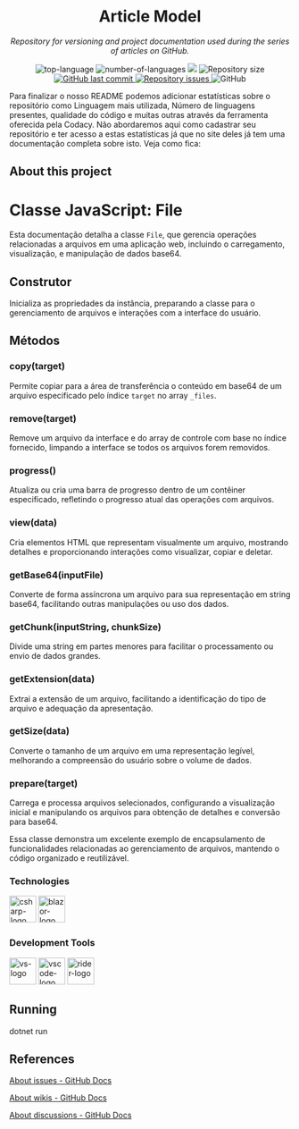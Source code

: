 <h1 align="center">Article Model</h1>
<p align="center"><i>Repository for versioning and project documentation used during the series of articles on GitHub.</i></p>

<p align="center" display="inline-block">
  <img src="https://img.shields.io/github/languages/top/Editora-Artigos/article-model" alt="top-language"/>
  <img src="https://img.shields.io/github/languages/count/Editora-Artigos/article-model.svg" alt="number-of-languages"/>
  <a href="https://www.codacy.com/gh/Editora-Artigos/article-model/dashboard?utm_source=github.com&amp;utm_medium=referral&amp;utm_content=Editora-Artigos/article-model&amp;utm_campaign=Badge_Grade"><img src="https://app.codacy.com/project/badge/Grade/a148a172d5b6471098a0f0166b08e542"/></a>
  <img alt="Repository size" src="https://img.shields.io/github/repo-size/Editora-Artigos/article-model.svg">
  <a href="https://github.com/Editora-Artigos/article-model/commits/master">
    <img alt="GitHub last commit" src="https://img.shields.io/github/last-commit/Editora-Artigos/article-model.svg">
  </a>

  <a href="https://github.com/Editora-Artigos/article-model">
    <img alt="Repository issues" src="https://img.shields.io/github/issues/Editora-Artigos/article-model.svg">
  </a>

  <img alt="GitHub" src="https://img.shields.io/github/license/Editora-Artigos/article-model.svg">
  </p>
</p>

Para finalizar o nosso README podemos adicionar estatísticas sobre o repositório como Linguagem mais utilizada, Número de linguagens presentes, qualidade do código e muitas outras através da ferramenta oferecida pela Codacy. Não abordaremos aqui como cadastrar seu repositório e ter acesso a estas estatísticas já que no site deles já tem uma documentação completa sobre isto. Veja como fica:

##  About this project

<h1>Classe JavaScript: File</h1>

<p>Esta documentação detalha a classe <code>File</code>, que gerencia operações relacionadas a arquivos em uma aplicação web, incluindo o carregamento, visualização, e manipulação de dados base64.</p>

<h2>Construtor</h2>
<p>Inicializa as propriedades da instância, preparando a classe para o gerenciamento de arquivos e interações com a interface do usuário.</p>

<h2>Métodos</h2>

<h3>copy(target)</h3>
<p>Permite copiar para a área de transferência o conteúdo em base64 de um arquivo especificado pelo índice <code>target</code> no array <code>_files</code>.</p>

<h3>remove(target)</h3>
<p>Remove um arquivo da interface e do array de controle com base no índice fornecido, limpando a interface se todos os arquivos forem removidos.</p>

<h3>progress()</h3>
<p>Atualiza ou cria uma barra de progresso dentro de um contêiner especificado, refletindo o progresso atual das operações com arquivos.</p>

<h3>view(data)</h3>
<p>Cria elementos HTML que representam visualmente um arquivo, mostrando detalhes e proporcionando interações como visualizar, copiar e deletar.</p>

<h3>getBase64(inputFile)</h3>
<p>Converte de forma assíncrona um arquivo para sua representação em string base64, facilitando outras manipulações ou uso dos dados.</p>

<h3>getChunk(inputString, chunkSize)</h3>
<p>Divide uma string em partes menores para facilitar o processamento ou envio de dados grandes.</p>

<h3>getExtension(data)</h3>
<p>Extrai a extensão de um arquivo, facilitando a identificação do tipo de arquivo e adequação da apresentação.</p>

<h3>getSize(data)</h3>
<p>Converte o tamanho de um arquivo em uma representação legível, melhorando a compreensão do usuário sobre o volume de dados.</p>

<h3>prepare(target)</h3>
<p>Carrega e processa arquivos selecionados, configurando a visualização inicial e manipulando os arquivos para obtenção de detalhes e conversão para base64.</p>

<p>Essa classe demonstra um excelente exemplo de encapsulamento de funcionalidades relacionadas ao gerenciamento de arquivos, mantendo o código organizado e reutilizável.</p>

### Technologies
<p display="inline-block">
  <img width="48" src="https://www.freeiconspng.com/uploads/c-logo-icon-18.png" alt="csharp-logo"/>
  <img width="48" src="https://upload.wikimedia.org/wikipedia/commons/d/d0/Blazor.png" alt="blazor-logo"/>
</p>
                                                                                                  
### Development Tools

<p display="inline-block">
  <img width="48" src="https://static.wikia.nocookie.net/logopedia/images/e/ec/Microsoft_Visual_Studio_2022.svg" alt="vs-logo"/>
  <img width="48" src="https://upload.wikimedia.org/wikipedia/commons/thumb/9/9a/Visual_Studio_Code_1.35_icon.svg/2048px-Visual_Studio_Code_1.35_icon.svg.png" alt="vscode-logo"/>
  <img width="48" src="https://resources.jetbrains.com/storage/products/rider/img/meta/rider_logo_300x300.png" alt="rider-logo"/>
</p>

## Running
dotnet run

## References
[About issues - GitHub Docs](https://docs.github.com/en/issues/tracking-your-work-with-issues/about-issues)

[About wikis - GitHub Docs](https://docs.github.com/en/communities/documenting-your-project-with-wikis/about-wikis)

[About discussions - GitHub Docs](https://docs.github.com/en/discussions/collaborating-with-your-community-using-discussions/about-discussions)
